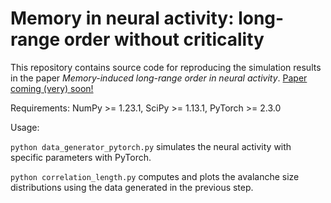 # Memory in neural activity: long-range order without criticality
This repository contains source code for reproducing the simulation results in the paper *Memory-induced long-range order in neural activity*. [Paper coming (very) soon!](https://github.com/JaySun1207/memory_induced_LRO)


Requirements: NumPy >= 1.23.1, SciPy >= 1.13.1, PyTorch >= 2.3.0

Usage: 

`python data_generator_pytorch.py` simulates the neural activity with specific parameters with PyTorch.

`python correlation_length.py` computes and plots the avalanche size distributions using the data generated in the previous step. 
